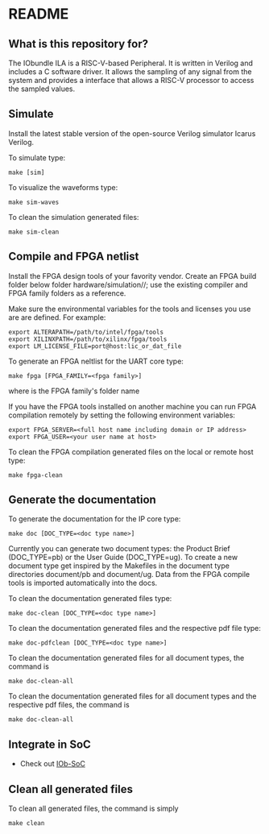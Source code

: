 # README #

## What is this repository for? ##

The IObundle ILA is a RISC-V-based Peripheral. It is
written in Verilog and includes a C software driver. It allows the sampling
of any signal from the system and provides a interface that allows a RISC-V
processor to access the sampled values.

## Simulate

Install the latest stable version of the open-source Verilog simulator Icarus Verilog.

To simulate type:
```
make [sim]
```

To visualize the waveforms type:
```
make sim-waves
```

To clean the simulation generated files:
```
make sim-clean
```

## Compile and FPGA netlist

Install the FPGA design tools of your favority vendor. Create an FPGA build
folder below folder hardware/simulation/<compiler>/<fpga family>; use the
existing compiler and FPGA family folders as a reference.

Make sure the environmental variables for the tools and licenses you use are are defined. For example:
```
export ALTERAPATH=/path/to/intel/fpga/tools
export XILINXPATH=/path/to/xilinx/fpga/tools
export LM_LICENSE_FILE=port@host:lic_or_dat_file
```

To generate an FPGA neltlist for the UART core type:
```
make fpga [FPGA_FAMILY=<fpga family>]
```
where <fpga family> is the FPGA family's folder name

If you have the FPGA tools installed on another machine you can run FPGA compilation remotely by setting the following environment variables:

```
export FPGA_SERVER=<full host name including domain or IP address>
export FPGA_USER=<your user name at host>
```

To clean the FPGA compilation generated files on the local or remote host type:
```
make fpga-clean
```



## Generate the documentation ##

To generate the documentation for the IP core type:
```
make doc [DOC_TYPE=<doc type name>]
```

Currently you can generate two document types: the Product Brief (DOC\_TYPE=pb)
or the User Guide (DOC\_TYPE=ug). To create a new document type get inspired by
the Makefiles in the document type directories document/pb and document/ug. Data
from the FPGA compile tools is imported automatically into the docs.

To clean the documentation generated files type:
```
make doc-clean [DOC_TYPE=<doc type name>]
```

To clean the documentation generated files and the respective pdf file type:
```
make doc-pdfclean [DOC_TYPE=<doc type name>]
```

To clean the documentation generated files for all document types, the command is
```
make doc-clean-all
```

To clean the documentation generated files for all document types and the respective pdf files, the command is
```
make doc-clean-all
```


## Integrate in SoC ##

* Check out [IOb-SoC](https://github.com/IObundle/iob-soc)

## Clean all generated files ##
To clean all generated files, the command is simply
```
make clean
```

